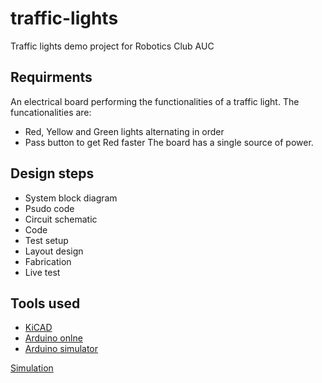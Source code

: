 # traffic-lights
Traffic lights demo project for Robotics Club AUC

## Requirments
An electrical board performing the functionalities of a traffic light. The funcationalities are:
- Red, Yellow and Green lights alternating in order
- Pass button to get Red faster
The board has a single source of power. 

## Design steps
- System block diagram
- Psudo code
- Circuit schematic
- Code
- Test setup
- Layout design
- Fabrication
- Live test


## Tools used
- [KiCAD](http://kicad-pcb.org/download/)
- [Arduino onlne](https://create.arduino.cc/)
- [Arduino simulator](https://www.tinkercad.com)

[Simulation](https://www.tinkercad.com/things/bBg1C2l9w1r-incredible-gogo-blorr/editel?sharecode=Yr4FscFQvJzt9poQF2iMoLLDoCD9sWlmrVRPqTrWZGg=)
